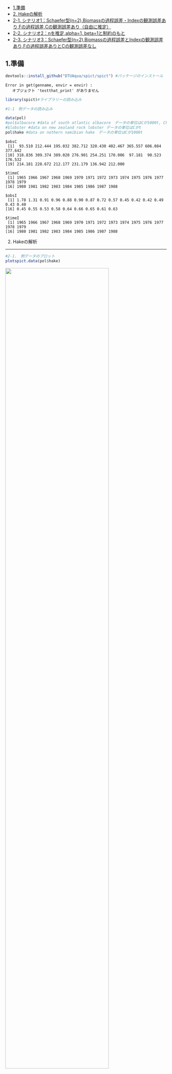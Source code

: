 -   [1.準備](#1.準備)
-   [2. Hakeの解析](#2.Hakeの解析)
-   [2-1.
    シナリオ1：Schaefer型(n=2),Biomassの過程誤差・Indexの観測誤差あり,Fの過程誤差,Cの観測誤差あり（自由に推定）](#シナリオ1schaefer型n2biomassの過程誤差indexの観測誤差ありfの過程誤差cの観測誤差あり自由に推定)
-   [2-2. シナリオ2：nを推定,alpha=1,
    beta=1と制約のもと](#シナリオ2nを推定alpha1-beta1と制約のもと)
-   [2-3.
    シナリオ3：Schaefer型(n=2),Biomassの過程誤差とIndexの観測誤差あり,Fの過程誤差ありとCの観測誤差なし](#シナリオ3schaefer型n2biomassの過程誤差とindexの観測誤差ありfの過程誤差ありとcの観測誤差なし)

1.準備  
-------

``` r
devtools::install_github("DTUAqua/spict/spict") #パッケージのインストール
```

    Error in get(genname, envir = envir) : 
       オブジェクト 'testthat_print' がありません 

``` r
library(spict)#ライブラリーの読み込み  

#1-1　例データの読み込み  

data(pol)
#pol$albacore #data of south atlantic albacore　データの単位はCが1000t, CPUEはkg/100hooks  
#$lobster #data on new zealand rock lobster データの単位はCがt  
pol$hake #data on nothern namibian hake　データの単位はCが1000t  
```

    $obsC
     [1]  93.510 212.444 195.032 382.712 320.430 402.467 365.557 606.084 377.642
    [10] 318.836 309.374 389.020 276.901 254.251 170.006  97.181  90.523 176.532
    [19] 214.181 228.672 212.177 231.179 136.942 212.000

    $timeC
     [1] 1965 1966 1967 1968 1969 1970 1971 1972 1973 1974 1975 1976 1977 1978 1979
    [16] 1980 1981 1982 1983 1984 1985 1986 1987 1988

    $obsI
     [1] 1.78 1.31 0.91 0.96 0.88 0.90 0.87 0.72 0.57 0.45 0.42 0.42 0.49 0.43 0.40
    [16] 0.45 0.55 0.53 0.58 0.64 0.66 0.65 0.61 0.63

    $timeI
     [1] 1965 1966 1967 1968 1969 1970 1971 1972 1973 1974 1975 1976 1977 1978 1979
    [16] 1980 1981 1982 1983 1984 1985 1986 1987 1988

2. Hakeの解析  
-------------

``` r
#2-1.　例データのプロット  
plotspict.data(pol$hake)
```

<img src="SPiCT_hake_files/figure-markdown_github/plot_C_I-1.png" width="80%" />

``` r
# 2-2.　time intervalの指定/確認  
inp<-check.inp(pol$hake)
inp$dtc
```

     [1] 1 1 1 1 1 1 1 1 1 1 1 1 1 1 1 1 1 1 1 1 1 1 1 1

2-1. シナリオ1：Schaefer型(n=2),Biomassの過程誤差・Indexの観測誤差あり,Fの過程誤差,Cの観測誤差あり（自由に推定）  
----------------------------------------------------------------------------------------------------------------

``` r
# 2-3.　model fit  
# Base Case 
 inp <- pol$hake
 inp$priors$logn<-c(log(2),1e-3) #shape parameter=2 Schaefer型にshape parameterを固定
 #inp$priors$logbeta<-c(log(1),0.001^2) #betaに関するパラメータをfix. beta=1に固定
 
 #inp$priors$logalpha<-c(1,1,0) #alphaに関するpriorをなくす場合の設定
 #inp$priors$logbeta<-c(1,1,0)#betaに関するpriorをなくす場合の設定
 
 ##inp$phases$logsdc<- -1 
 #inp$phases$logsdf<- -1
 #inp$ini$logsdc<-log(0.00001)#漁獲係数に関する過程誤差をほぼなしと仮定したいのだが設定はこれでよいのか？
 #inp$priors$logsdf<-c(log(0.0000001),1e-3) 
 #inp$priors$logsdc<-log(0.0000001)#ここも同様に漁獲量に関する観察誤差をなしと仮定したいのだが設定はこれでよいのか？
 # inp$priors$logsdf<-log(0.0000001)
 
 res_hake2<-fit.spict(inp)

# summary of result
summary(res_hake2)
```

    Convergence: 0  MSG: both X-convergence and relative convergence (5)
    Objective function at optimum: -2.8079635
    Euler time step (years):  1/16 or 0.0625
    Nobs C: 24,  Nobs I1: 24

    Priors
         logn  ~  dnorm[log(2), 0.001^2] (fixed)
     logalpha  ~  dnorm[log(1), 2^2]
      logbeta  ~  dnorm[log(1), 2^2]

    Model parameter estimates w 95% CI 
                estimate        cilow        ciupp    log.est  
     alpha     0.6057577    0.0777672    4.7184727 -0.5012753  
     beta      0.4787822    0.1907514    1.2017341 -0.7365094  
     r         0.4643762    0.3096574    0.6963995 -0.7670603  
     rc        0.4643755    0.3096563    0.6963999 -0.7670618  
     rold      0.4643748    0.3096522    0.6964069 -0.7670634  
     m       279.5169464  224.3535080  348.2438231  5.6330629  
     K      2407.6790324 1601.0116610 3620.7845730  7.7864185  
     q         0.0003888    0.0002318    0.0006522 -7.8524600  
     n         2.0000031    1.9960870    2.0039269  0.6931487  
     sdb       0.0774072    0.0334233    0.1792723 -2.5586751  
     sdf       0.3987663    0.2541566    0.6256557 -0.9193799  
     sdi       0.0468900    0.0125740    0.1748591 -3.0599504  
     sdc       0.1909222    0.0997700    0.3653530 -1.6558893  
     
    Deterministic reference points (Drp)
               estimate       cilow        ciupp   log.est  
     Bmsyd 1203.8402386 800.5052404 1810.3957938  7.093272  
     Fmsyd    0.2321877   0.1548281    0.3481999 -1.460209  
     MSYd   279.5169464 224.3535080  348.2438231  5.633063  
    Stochastic reference points (Srp)
               estimate      cilow        ciupp   log.est rel.diff.Drp  
     Bmsys 1193.8994590 793.482204 1796.3804496  7.084980 -0.008326312  
     Fmsys    0.2307156   0.153918    0.3458314 -1.466570 -0.006380764  
     MSYs   275.4366060 221.838588  341.9843443  5.618358 -0.014814082  

    States w 95% CI (inp$msytype: s)
                        estimate        cilow        ciupp    log.est  
     B_1988.94      1678.5857253 1001.8110774 2812.5562801  7.4257069  
     F_1988.94         0.1249674    0.0579310    0.2695763 -2.0797027  
     B_1988.94/Bmsy    1.4059691    1.1449356    1.7265155  0.3407268  
     F_1988.94/Fmsy    0.5416511    0.2804645    1.0460712 -0.6131333  

    Predictions w 95% CI (inp$msytype: s)
                      prediction        cilow        ciupp    log.est  
     B_1990.00      1697.9521532 1007.3274155 2862.0699390  7.4371782  
     F_1990.00         0.1249675    0.0410367    0.3805588 -2.0797013  
     B_1990.00/Bmsy    1.4221902    1.1217736    1.8030599  0.3521981  
     F_1990.00/Fmsy    0.5416518    0.1913925    1.5329058 -0.6131318  
     Catch_1989.00   211.0506958  104.3218557  426.9708962  5.3520984  
     E(B_inf)       1724.3530870           NA           NA  7.4526072  

``` r
# 2-4.　plot results
plot(res_hake2) #全体的な結果のプロット
```

<img src="SPiCT_hake_files/figure-markdown_github/hake_fit2-1.png" width="80%" />

``` r
plotspict.priors(res_hake2)#shape parameter(n)とalpha,betaの事前分布と事後分布
```

<img src="SPiCT_hake_files/figure-markdown_github/hake_fit2-2.png" width="80%" />

2-2. シナリオ2：nを推定,alpha=1, beta=1と制約のもと  
---------------------------------------------------

``` r
# 2-3.　model fit  
# Base Case 
 inp <- pol$hake
 #inp$priors$logn<-c(log(2),1e-3) #shape parameter=2 Schaefer型にshape parameterを固定
 inp$priors$logbeta<-c(log(1),0.001^2) #betaに関するパラメータをfix. beta=1に固定
 inp$priors$logalpha<-c(log(1),0.001^2) #betaに関するパラメータをfix. beta=1に固定
 #inp$priors$logalpha<-c(1,1,0) #alphaに関するpriorをなくす場合の設定
 #inp$priors$logbeta<-c(1,1,0)#betaに関するpriorをなくす場合の設定
 
 ##inp$phases$logsdc<- -1 
 #inp$phases$logsdf<- -1
 #inp$ini$logsdc<-log(0.00001)#漁獲係数に関する過程誤差をほぼなしと仮定したいのだが設定はこれでよいのか？
 #inp$priors$logsdf<-c(log(0.0000001),1e-3) 
 #inp$priors$logsdc<-log(0.0000001)#ここも同様に漁獲量に関する観察誤差をなしと仮定したいのだが設定はこれでよいのか？
 # inp$priors$logsdf<-log(0.0000001)
 
 res_hake3<-fit.spict(inp)

# summary of result
summary(res_hake3)
```

    Convergence: 0  MSG: relative convergence (4)
    Objective function at optimum: -23.0742227
    Euler time step (years):  1/16 or 0.0625
    Nobs C: 24,  Nobs I1: 24

    Priors
      logbeta  ~  dnorm[log(1), 0^2] (fixed)
     logalpha  ~  dnorm[log(1), 0^2] (fixed)
         logn  ~  dnorm[log(2), 2^2]

    Model parameter estimates w 95% CI 
                estimate        cilow        ciupp   log.est  
     alpha     1.0000000    0.9999980    1.0000020  0.000000  
     beta      1.0000000    0.9999980    1.0000020  0.000000  
     r         0.5352673    0.3251328    0.8812125 -0.624989  
     rc        0.3887278    0.2286035    0.6610104 -0.944876  
     rold      0.3051792    0.1366284    0.6816615 -1.186856  
     m       262.9569462  215.6692091  320.6130160  5.571990  
     K      2410.4972919 1556.6278156 3732.7466051  7.787588  
     q         0.0004055    0.0002400    0.0006854 -7.810286  
     n         2.7539443    1.4803034    5.1234152  1.013034  
     sdb       0.0576021    0.0410078    0.0809113 -2.854197  
     sdf       0.2894893    0.2161515    0.3877097 -1.239637  
     sdi       0.0576021    0.0410078    0.0809113 -2.854197  
     sdc       0.2894893    0.2161515    0.3877097 -1.239637  
     
    Deterministic reference points (Drp)
               estimate       cilow        ciupp   log.est  
     Bmsyd 1352.9104850 794.8574529 2302.7610470  7.210013  
     Fmsyd    0.1943639   0.1143017    0.3305052 -1.638023  
     MSYd   262.9569462 215.6692091  320.6130160  5.571990  
    Stochastic reference points (Srp)
               estimate       cilow        ciupp   log.est rel.diff.Drp  
     Bmsys 1345.3076080 792.3712070 2284.0968276  7.204378 -0.005651404  
     Fmsys    0.1929259   0.1124838    0.3308955 -1.645449 -0.007453593  
     MSYs   259.5336850 212.4730966  317.0177059  5.558886 -0.013190046  

    States w 95% CI (inp$msytype: s)
                        estimate       cilow        ciupp    log.est  
     B_1988.94      1627.8971261 961.0274422 2757.5165253  7.3950444  
     F_1988.94         0.1246277   0.0561440    0.2766471 -2.0824241  
     B_1988.94/Bmsy    1.2100557   0.8921826    1.6411829  0.1906664  
     F_1988.94/Fmsy    0.6459878   0.3194270    1.3064024 -0.4369747  

    Predictions w 95% CI (inp$msytype: s)
                      prediction       cilow        ciupp    log.est  
     B_1990.00      1667.0749850 976.6070042 2845.7086563  7.4188259  
     F_1990.00         0.1246279   0.0463600    0.3350325 -2.0824226  
     B_1990.00/Bmsy    1.2391775   0.9063412    1.6942417  0.2144479  
     F_1990.00/Fmsy    0.6459887   0.2586169    1.6135888 -0.4369733  
     Catch_1989.00   205.4389275 110.8759029  380.6521693  5.3251488  
     E(B_inf)       1755.7829461          NA           NA  7.4706702  

``` r
# 2-4.　plot results
plot(res_hake3) #全体的な結果のプロット
```

<img src="SPiCT_hake_files/figure-markdown_github/hake_fit3-1.png" width="80%" />

``` r
plotspict.priors(res_hake3)#shape parameter(n)とalpha,betaの事前分布と事後分布
```

<img src="SPiCT_hake_files/figure-markdown_github/hake_fit3-2.png" width="80%" />

2-3. シナリオ3：Schaefer型(n=2),Biomassの過程誤差とIndexの観測誤差あり,Fの過程誤差ありとCの観測誤差なし  
-------------------------------------------------------------------------------------------------------

``` r
# 2-3.　model fit  
# Base Case 
 inp <- pol$hake
 inp$priors$logn<-c(log(2),1e-3) #shape parameter=2 Schaefer型にshape parameterを固定
 
 #inp$phases$logsdc<- -1 #logsdcを固定するフェーズの指定
 #inp$phases$logsdf<- -1#logsdfを固定するフェーズの指定
 #inp$ini$logsdc<-log(0.00001)#漁獲係数に関する過程誤差をほぼなしと仮定したいのだが設定はこれでよいのか？
 #inp$priors$logsdf<-c(log(0.001),1e-3) 
 inp$priors$logsdc<-c(log(0.001),1e-3)#ここも同様に漁獲量に関する観察誤差をなしと仮定したいのだが設定はこれでよいのか
 #inp$priors$logsdf<-c(log(0.001),1e-3)
 
 res_hake<-fit.spict(inp)

# summary of result
summary(res_hake)
```

    Convergence: 0  MSG: both X-convergence and relative convergence (5)
    Objective function at optimum: -2.136183
    Euler time step (years):  1/16 or 0.0625
    Nobs C: 24,  Nobs I1: 24

    Priors
         logn  ~  dnorm[log(2), 0.001^2] (fixed)
       logsdc  ~  dnorm[log(0.001), 0.001^2] (fixed)
     logalpha  ~  dnorm[log(1), 2^2]
      logbeta  ~  dnorm[log(1), 2^2]

    Model parameter estimates w 95% CI 
                estimate        cilow        ciupp    log.est  
     alpha     0.5773189    0.0637736    5.2262559 -0.5493605  
     beta      0.0018591    0.0014001    0.0024686 -6.2876706  
     r         0.4470377    0.2959317    0.6753000 -0.8051124  
     rc        0.4470371    0.2959308    0.6753003 -0.8051137  
     rold      0.4470365    0.2959272    0.6753069 -0.8051149  
     m       283.2924564  225.2358282  356.3137200  5.6464798  
     K      2534.8438602 1695.4569294 3789.7945292  7.8378873  
     q         0.0003644    0.0002155    0.0006161 -7.9173243  
     n         2.0000026    1.9960865    2.0039263  0.6931485  
     sdb       0.0846812    0.0373013    0.1922431 -2.4688611  
     sdf       0.5378997    0.4050943    0.7142439 -0.6200831  
     sdi       0.0488881    0.0112692    0.2120870 -3.0182216  
     sdc       0.0010000    0.0009980    0.0010020 -6.9077537  
     
    Deterministic reference points (Drp)
               estimate       cilow        ciupp   log.est  
     Bmsyd 1267.4225543 847.7278909 1894.9004138  7.144741  
     Fmsyd    0.2235186   0.1479654    0.3376501 -1.498261  
     MSYd   283.2924564 225.2358282  356.3137200  5.646480  
    Stochastic reference points (Srp)
               estimate       cilow        ciupp   log.est rel.diff.Drp  
     Bmsys 1254.5382454 840.5387803 1872.4492503  7.134523 -0.010270160  
     Fmsys    0.2217542   0.1467256    0.3351488 -1.506186 -0.007956349  
     MSYs   278.1763942 222.7239468  347.4350531  5.628255 -0.018391432  

    States w 95% CI (inp$msytype: s)
                        estimate        cilow        ciupp    log.est  
     B_1988.94      1783.5440164 1060.7805812 2998.7627176  7.4863577  
     F_1988.94         0.1384343    0.0673195    0.2846735 -1.9773592  
     B_1988.94/Bmsy    1.4216737    1.1386369    1.7750664  0.3518348  
     F_1988.94/Fmsy    0.6242693    0.3397087    1.1471948 -0.4711735  

    Predictions w 95% CI (inp$msytype: s)
                      prediction        cilow       ciupp    log.est  
     B_1990.00      1768.1354194 1034.2901066 3022.655676  7.4776808  
     F_1990.00         0.1384345    0.0375731    0.510049 -1.9773579  
     B_1990.00/Bmsy    1.4093914    1.0833568    1.833546  0.3431580  
     F_1990.00/Fmsy    0.6242701    0.1796680    2.169074 -0.4711722  
     Catch_1989.00   245.7725773  112.8922627  535.060227  5.5044066  
     E(B_inf)       1702.6459870           NA          NA  7.4399388  

``` r
# 2-4.　plot results
plot(res_hake) #全体的な結果のプロット
```

<img src="SPiCT_hake_files/figure-markdown_github/hake_fit1-1.png" width="80%" />

``` r
plotspict.priors(res_hake)#shape parameter(n)とalpha,betaの事前分布と事後分布
```

<img src="SPiCT_hake_files/figure-markdown_github/hake_fit1-2.png" width="80%" />

``` r
# 2-5.　Residuals and diagnostics 残差診断
res<-calc.osa.resid(res_hake)
plotspict.diagnostic(res)
```

<img src="SPiCT_hake_files/figure-markdown_github/albacore_fit3-1.png" width="80%" />

``` r
# 2-6.　Retrospective plots レトロ解析
res<-retro(res_hake,nretroyear=4)
plotspict.retro(res)
```

<img src="SPiCT_hake_files/figure-markdown_github/albacore_retro-1.png" width="80%" />

          FFmsy       BBmsy 
     0.01048623 -0.01355169 

``` r
plotspict.retro.fixed(res)
```

<img src="SPiCT_hake_files/figure-markdown_github/albacore_retro-2.png" width="80%" />

``` r
mohns_rho(res,what=c("FFmsy","BBmsy")) #モーンズローの値
```

          FFmsy       BBmsy 
     0.01048623 -0.01355169
